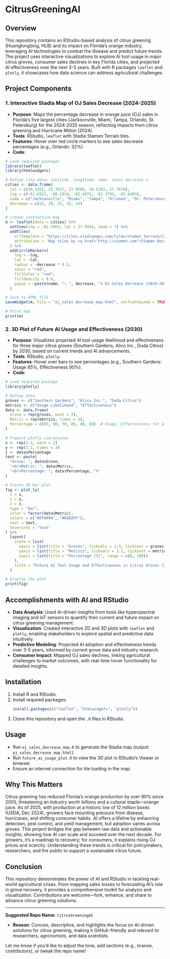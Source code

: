 # CitrusGreeningAI

## Overview

This repository contains an RStudio-based analysis of citrus greening (Huanglongbing, HLB) and its impact on Florida’s orange industry, leveraging AI technologies to combat the disease and predict future trends. The project uses interactive visualizations to explore AI tool usage in major citrus groves, consumer sales declines in key Florida cities, and projected AI effectiveness over the next 3-5 years. Built with R packages `leaflet` and `plotly`, it showcases how data science can address agricultural challenges.

## Project Components

### 1. Interactive Stadia Map of OJ Sales Decrease (2024-2025)
- **Purpose**: Maps the percentage decrease in orange juice (OJ) sales in Florida’s five largest cities (Jacksonville, Miami, Tampa, Orlando, St. Petersburg) for the 2024-2025 season, reflecting impacts from citrus greening and Hurricane Milton (2024).
- **Tools**: RStudio, `leaflet` with Stadia Stamen Terrain tiles.
- **Features**: Hover over red circle markers to see sales decrease percentages (e.g., Orlando: 32%).
- **Code**:
```R
# Load required packages
library(leaflet)
library(htmlwidgets)

# Define city data: latitude, longitude, name, sales decrease %
cities <- data.frame(
  lat = c(30.3322, 25.7617, 27.9506, 28.5383, 27.7676),
  lng = c(-81.6557, -80.1918, -82.4572, -81.3792, -82.6403),
  name = c("Jacksonville", "Miami", "Tampa", "Orlando", "St. Petersburg"),
  decrease = c(22, 28, 25, 32, 24)
)

# Create interactive map
m <- leaflet(data = cities) %>%
  setView(lng = -81.7603, lat = 27.9944, zoom = 7) %>%
  addTiles(
    urlTemplate = "https://tiles.stadiamaps.com/tiles/stamen_terrain/{z}/{x}/{y}{r}.png",
    attribution = 'Map tiles by <a href="http://stamen.com">Stamen Design</a>, <a href="http://creativecommons.org/licenses/by/3.0">CC BY 3.0</a> — Map data © <a href="https://www.openstreetmap.org/copyright">OpenStreetMap</a>'
  ) %>%
  addCircleMarkers(
    lng = ~lng,
    lat = ~lat,
    radius = ~decrease * 0.5,
    color = "red",
    fillColor = "red",
    fillOpacity = 0.6,
    popup = ~paste(name, ": ", decrease, "% OJ Sales Decrease (2024-2025)")
  )

# Save to HTML file
saveWidget(m, file = "oj_sales_decrease_map.html", selfcontained = TRUE)

# Print map
print(m)
```

### 2. 3D Plot of Future AI Usage and Effectiveness (2030)
- **Purpose**: Visualizes projected AI tool usage likelihood and effectiveness for three major citrus groves (Southern Gardens, Alico Inc., Duda Citrus) by 2030, based on current trends and AI advancements.
- **Tools**: RStudio, `plotly`.
- **Features**: Hover over bars to see percentages (e.g., Southern Gardens: Usage 85%, Effectiveness 90%).
- **Code**:
```R
# Load required package
library(plotly)

# Define data
groves <- c("Southern Gardens", "Alico Inc.", "Duda Citrus")
metrics <- c("Usage Likelihood", "Effectiveness")
data <- data.frame(
  Grove = rep(groves, each = 2),
  Metric = rep(metrics, times = 3),
  Percentage = c(85, 90, 70, 85, 80, 88)  # Usage, Effectiveness for each grove
)

# Prepare plotly coordinates
x <- rep(1:3, each = 2)
y <- rep(1:2, times = 3)
z <- data$Percentage
text <- paste(
  "Grove: ", data$Grove,
  "<br>Metric: ", data$Metric,
  "<br>Percentage: ", data$Percentage, "%"
)

# Create 3D bar plot
fig <- plot_ly(
  x = x,
  y = y,
  z = z,
  type = "bar",
  color = factor(data$Metric),
  colors = c("#FF9999", "#66B2FF"),
  text = text,
  hoverinfo = "text"
) %>%
  layout(
    scene = list(
      xaxis = list(title = "Groves", tickvals = 1:3, ticktext = groves),
      yaxis = list(title = "Metrics", tickvals = 1:2, ticktext = metrics),
      zaxis = list(title = "Percentage (%)", range = c(0, 100))
    ),
    title = "Future AI Tool Usage and Effectiveness in Citrus Groves (2030)"
  )

# Display the plot
print(fig)
```

## Accomplishments with AI and RStudio
- **Data Analysis**: Used AI-driven insights from tools like hyperspectral imaging and IoT sensors to quantify their current and future impact on citrus greening management.
- **Visualization**: Created interactive 2D and 3D plots with `leaflet` and `plotly`, enabling stakeholders to explore spatial and predictive data intuitively.
- **Predictive Modeling**: Projected AI adoption and effectiveness trends over 3-5 years, informed by current grove data and industry research.
- **Consumer Impact**: Mapped OJ sales declines, linking agricultural challenges to market outcomes, with real-time hover functionality for detailed insights.

## Installation
1. Install R and RStudio.
2. Install required packages:
   ```R
   install.packages(c("leaflet", "htmlwidgets", "plotly"))
   ```
3. Clone this repository and open the `.R` files in RStudio.

## Usage
- Run `oj_sales_decrease_map.R` to generate the Stadia map (output: `oj_sales_decrease_map.html`).
- Run `future_ai_usage_plot.R` to view the 3D plot in RStudio’s Viewer or browser.
- Ensure an internet connection for tile loading in the map.

## Why This Matters
Citrus greening has reduced Florida’s orange production by over 90% since 2005, threatening an industry worth billions and a cultural staple—orange juice. As of 2025, with production at a historic low of 12 million boxes (USDA, Dec 2024), growers face mounting pressure from disease, hurricanes, and shifting consumer habits. AI offers a lifeline by enhancing detection, pest control, and yield management, but adoption varies across groves. This project bridges the gap between raw data and actionable insights, showing how AI can scale and succeed over the next decade. For growers, it’s a roadmap to recovery; for consumers, it explains rising OJ prices and scarcity. Understanding these trends is critical for policymakers, researchers, and the public to support a sustainable citrus future.

## Conclusion
This repository demonstrates the power of AI and RStudio in tackling real-world agricultural crises. From mapping sales losses to forecasting AI’s role in grove recovery, it provides a comprehensive toolkit for analysis and visualization. Contributions are welcome—fork, enhance, and share to advance citrus greening solutions.

---

**Suggested Repo Name**: `CitrusGreeningAI`
- **Reason**: Concise, descriptive, and highlights the focus on AI-driven solutions for citrus greening, making it GitHub-friendly and relevant to researchers, agronomists, and data scientists.

Let me know if you’d like to adjust the tone, add sections (e.g., license, contributors), or tweak the repo name!
